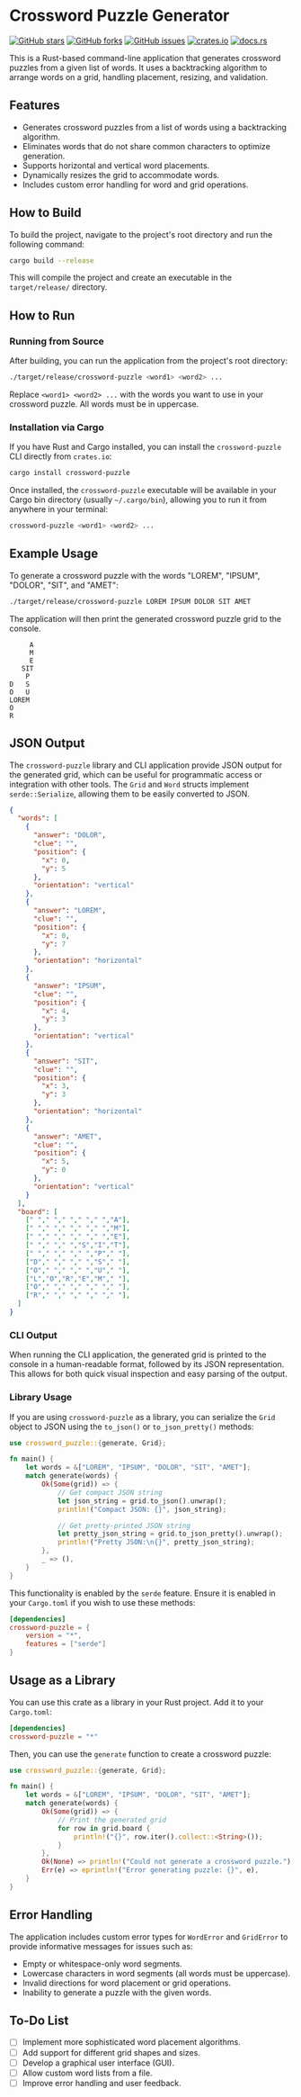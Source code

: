 # Crossword Puzzle Generator

[![GitHub stars](https://img.shields.io/github/stars/mzyui/crossword-puzzle.svg?style=social&label=Star)](https://github.com/mzyui/crossword-puzzle)
[![GitHub forks](https://img.shields.io/github/forks/mzyui/crossword-puzzle.svg?style=social&label=Fork)](https://github.com/mzyui/crossword-puzzle/fork)
[![GitHub issues](https://img.shields.io/github/issues/mzyui/crossword-puzzle.svg)](https://github.com/mzyui/crossword-puzzle/issues)
[![crates.io](https://img.shields.io/crates/v/crossword-puzzle.svg)](https://crates.io/crates/crossword-puzzle)
[![docs.rs](https://docs.rs/crossword-puzzle/badge.svg)](https://docs.rs/crossword-puzzle)

This is a Rust-based command-line application that generates crossword puzzles from a given list of words. It uses a backtracking algorithm to arrange words on a grid, handling placement, resizing, and validation.

## Features

- Generates crossword puzzles from a list of words using a backtracking algorithm.
- Eliminates words that do not share common characters to optimize generation.
- Supports horizontal and vertical word placements.
- Dynamically resizes the grid to accommodate words.
- Includes custom error handling for word and grid operations.

## How to Build

To build the project, navigate to the project's root directory and run the following command:

```bash
cargo build --release
```

This will compile the project and create an executable in the `target/release/` directory.

## How to Run

### Running from Source

After building, you can run the application from the project's root directory:

```bash
./target/release/crossword-puzzle <word1> <word2> ...
```

Replace `<word1> <word2> ...` with the words you want to use in your crossword puzzle. All words must be in uppercase.

### Installation via Cargo

If you have Rust and Cargo installed, you can install the `crossword-puzzle` CLI directly from `crates.io`:

```bash
cargo install crossword-puzzle
```

Once installed, the `crossword-puzzle` executable will be available in your Cargo bin directory (usually `~/.cargo/bin`), allowing you to run it from anywhere in your terminal:

```bash
crossword-puzzle <word1> <word2> ...
```

## Example Usage

To generate a crossword puzzle with the words "LOREM", "IPSUM", "DOLOR", "SIT", and "AMET":

```bash
./target/release/crossword-puzzle LOREM IPSUM DOLOR SIT AMET
```

The application will then print the generated crossword puzzle grid to the console.

```
     A
     M
     E
   SIT
    P
D   S
O   U
LOREM
O
R
```




## JSON Output

The `crossword-puzzle` library and CLI application provide JSON output for the generated grid, which can be useful for programmatic access or integration with other tools. The `Grid` and `Word` structs implement `serde::Serialize`, allowing them to be easily converted to JSON.

```json
{
  "words": [
    {
      "answer": "DOLOR",
      "clue": "",
      "position": {
        "x": 0,
        "y": 5
      },
      "orientation": "vertical"
    },
    {
      "answer": "LOREM",
      "clue": "",
      "position": {
        "x": 0,
        "y": 7
      },
      "orientation": "horizontal"
    },
    {
      "answer": "IPSUM",
      "clue": "",
      "position": {
        "x": 4,
        "y": 3
      },
      "orientation": "vertical"
    },
    {
      "answer": "SIT",
      "clue": "",
      "position": {
        "x": 3,
        "y": 3
      },
      "orientation": "horizontal"
    },
    {
      "answer": "AMET",
      "clue": "",
      "position": {
        "x": 5,
        "y": 0
      },
      "orientation": "vertical"
    }
  ],
  "board": [
    [" "," "," "," "," ","A"],
    [" "," "," "," "," ","M"],
    [" "," "," "," "," ","E"],
    [" "," "," ","S","I","T"],
    [" "," "," "," ","P"," "],
    ["D"," "," "," ","S"," "],
    ["O"," "," "," ","U"," "],
    ["L","O","R","E","M"," "],
    ["O"," "," "," "," "," "],
    ["R"," "," "," "," "," "],
  ]
}
```


### CLI Output

When running the CLI application, the generated grid is printed to the console in a human-readable format, followed by its JSON representation. This allows for both quick visual inspection and easy parsing of the output.

### Library Usage

If you are using `crossword-puzzle` as a library, you can serialize the `Grid` object to JSON using the `to_json()` or `to_json_pretty()` methods:

```rust
use crossword_puzzle::{generate, Grid};

fn main() {
    let words = &["LOREM", "IPSUM", "DOLOR", "SIT", "AMET"];
    match generate(words) {
        Ok(Some(grid)) => {
            // Get compact JSON string
            let json_string = grid.to_json().unwrap();
            println!("Compact JSON: {}", json_string);

            // Get pretty-printed JSON string
            let pretty_json_string = grid.to_json_pretty().unwrap();
            println!("Pretty JSON:\n{}", pretty_json_string);
        },
        _ => (),
    }
}
```

This functionality is enabled by the `serde` feature. Ensure it is enabled in your `Cargo.toml` if you wish to use these methods:

```toml
[dependencies]
crossword-puzzle = {
    version = "*",
    features = ["serde"]
}
```

## Usage as a Library

You can use this crate as a library in your Rust project. Add it to your `Cargo.toml`:

```toml
[dependencies]
crossword-puzzle = "*"
```

Then, you can use the `generate` function to create a crossword puzzle:

```rust
use crossword_puzzle::{generate, Grid};

fn main() {
    let words = &["LOREM", "IPSUM", "DOLOR", "SIT", "AMET"];
    match generate(words) {
        Ok(Some(grid)) => {
            // Print the generated grid
            for row in grid.board {
                println!("{}", row.iter().collect::<String>());
            }
        },
        Ok(None) => println!("Could not generate a crossword puzzle."),
        Err(e) => eprintln!("Error generating puzzle: {}", e),
    }
}
```

## Error Handling

The application includes custom error types for `WordError` and `GridError` to provide informative messages for issues such as:

- Empty or whitespace-only word segments.
- Lowercase characters in word segments (all words must be uppercase).
- Invalid directions for word placement or grid operations.
- Inability to generate a puzzle with the given words.

## To-Do List

- [ ] Implement more sophisticated word placement algorithms.
- [ ] Add support for different grid shapes and sizes.
- [ ] Develop a graphical user interface (GUI).
- [ ] Allow custom word lists from a file.
- [ ] Improve error handling and user feedback.
